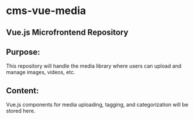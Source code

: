 # cms-vue-media

## Vue.js Microfrontend Repository
## Purpose: 
This repository will handle the media library where users can upload and manage images, videos, etc.  
## Content: 
Vue.js components for media uploading, tagging, and categorization will be stored here.
